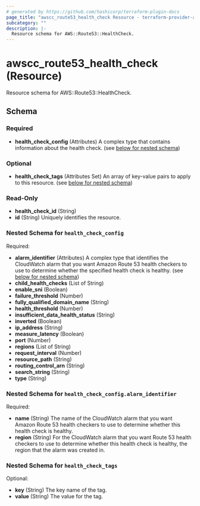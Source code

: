```yaml
---
# generated by https://github.com/hashicorp/terraform-plugin-docs
page_title: "awscc_route53_health_check Resource - terraform-provider-awscc"
subcategory: ""
description: |-
  Resource schema for AWS::Route53::HealthCheck.
---
```


# awscc_route53_health_check (Resource)

Resource schema for AWS::Route53::HealthCheck.



<!-- schema generated by tfplugindocs -->
## Schema

### Required

- **health_check_config** (Attributes) A complex type that contains information about the health check. (see [below for nested schema](#nestedatt--health_check_config))

### Optional

- **health_check_tags** (Attributes Set) An array of key-value pairs to apply to this resource. (see [below for nested schema](#nestedatt--health_check_tags))

### Read-Only

- **health_check_id** (String)
- **id** (String) Uniquely identifies the resource.

<a id="nestedatt--health_check_config"></a>
### Nested Schema for `health_check_config`

Required:

- **alarm_identifier** (Attributes) A complex type that identifies the CloudWatch alarm that you want Amazon Route 53 health checkers to use to determine whether the specified health check is healthy. (see [below for nested schema](#nestedatt--health_check_config--alarm_identifier))
- **child_health_checks** (List of String)
- **enable_sni** (Boolean)
- **failure_threshold** (Number)
- **fully_qualified_domain_name** (String)
- **health_threshold** (Number)
- **insufficient_data_health_status** (String)
- **inverted** (Boolean)
- **ip_address** (String)
- **measure_latency** (Boolean)
- **port** (Number)
- **regions** (List of String)
- **request_interval** (Number)
- **resource_path** (String)
- **routing_control_arn** (String)
- **search_string** (String)
- **type** (String)

<a id="nestedatt--health_check_config--alarm_identifier"></a>
### Nested Schema for `health_check_config.alarm_identifier`

Required:

- **name** (String) The name of the CloudWatch alarm that you want Amazon Route 53 health checkers to use to determine whether this health check is healthy.
- **region** (String) For the CloudWatch alarm that you want Route 53 health checkers to use to determine whether this health check is healthy, the region that the alarm was created in.



<a id="nestedatt--health_check_tags"></a>
### Nested Schema for `health_check_tags`

Optional:

- **key** (String) The key name of the tag.
- **value** (String) The value for the tag.


